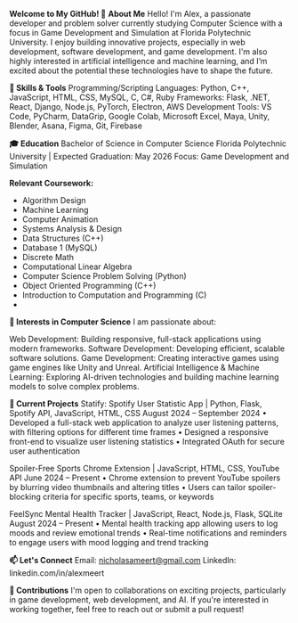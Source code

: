 **Welcome to My GitHub! 👋**
**About Me**
Hello! I'm Alex, a passionate developer and problem solver currently studying Computer Science with a focus in Game Development and Simulation at Florida Polytechnic University. I enjoy building innovative projects, especially in web development, software development, and game development. I'm also highly interested in artificial intelligence and machine learning, and I’m excited about the potential these technologies have to shape the future.

**🔧 Skills & Tools**
Programming/Scripting Languages: Python, C++, JavaScript, HTML, CSS, MySQL, C, C#, Ruby
Frameworks: Flask, .NET, React, Django, Node.js, PyTorch, Electron, AWS
Development Tools: VS Code, PyCharm, DataGrip, Google Colab, Microsoft Excel, Maya, Unity, Blender, Asana, Figma, Git, Firebase

**🎓 Education**
Bachelor of Science in Computer Science
Florida Polytechnic University | Expected Graduation: May 2026
Focus: Game Development and Simulation

**Relevant Coursework:**

- Algorithm Design
- Machine Learning
- Computer Animation
- Systems Analysis & Design
- Data Structures (C++)
- Database 1 (MySQL)
- Discrete Math
- Computational Linear Algebra
- Computer Science Problem Solving (Python)
- Object Oriented Programming (C++)
- Introduction to Computation and Programming (C)
- 
**🌱 Interests in Computer Science**
I am passionate about:

Web Development: Building responsive, full-stack applications using modern frameworks.
Software Development: Developing efficient, scalable software solutions.
Game Development: Creating interactive games using game engines like Unity and Unreal.
Artificial Intelligence & Machine Learning: Exploring AI-driven technologies and building machine learning models to solve complex problems.

**🌟 Current Projects**
Statify: Spotify User Statistic App | Python, Flask, Spotify API, JavaScript, HTML, CSS
August 2024 – September 2024
• Developed a full-stack web application to analyze user listening patterns, with filtering options for different time frames
• Designed a responsive front-end to visualize user listening statistics
• Integrated OAuth for secure user authentication

Spoiler-Free Sports Chrome Extension | JavaScript, HTML, CSS, YouTube API
June 2024 – Present
• Chrome extension to prevent YouTube spoilers by blurring video thumbnails and altering titles
• Users can tailor spoiler-blocking criteria for specific sports, teams, or keywords

FeelSync Mental Health Tracker | JavaScript, React, Node.js, Flask, SQLite
August 2024 – Present
• Mental health tracking app allowing users to log moods and review emotional trends
• Real-time notifications and reminders to engage users with mood logging and trend tracking

**📫 Let's Connect**
Email: nicholasameert@gmail.com
LinkedIn: linkedin.com/in/alexmeert

**🤝 Contributions**
I'm open to collaborations on exciting projects, particularly in game development, web development, and AI. If you're interested in working together, feel free to reach out or submit a pull request!
